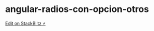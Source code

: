 # angular-radios-con-opcion-otros

[Edit on StackBlitz ⚡️](https://stackblitz.com/edit/angular-radios-con-opcion-otros)